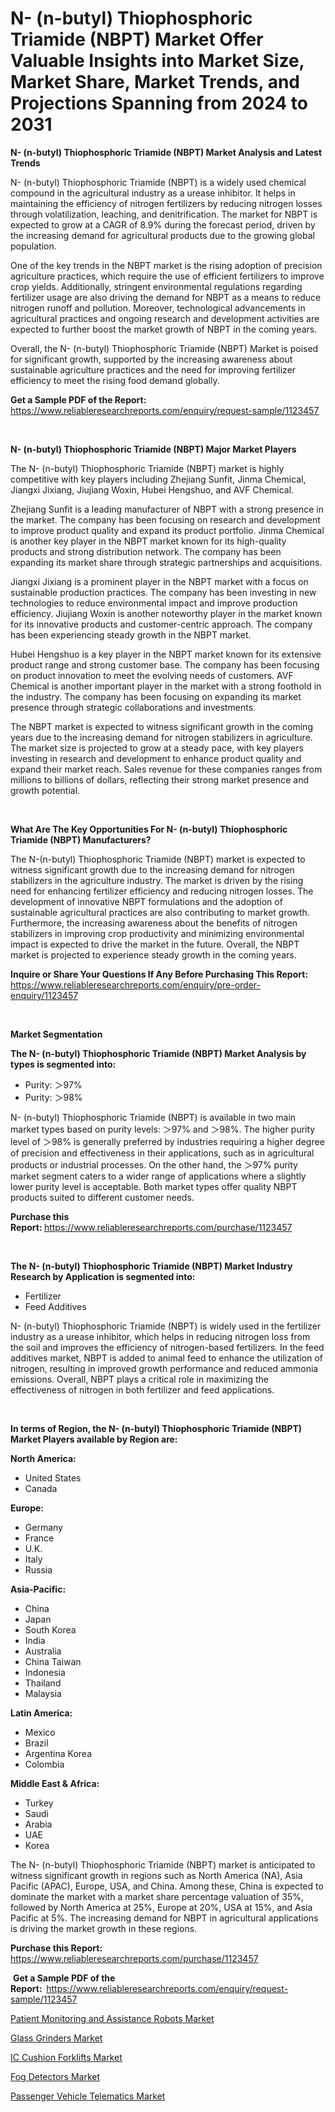 <p><h1>N- (n-butyl) Thiophosphoric Triamide (NBPT) Market Offer Valuable Insights into Market Size, Market Share, Market Trends, and Projections Spanning from 2024 to 2031</h1></p><p><strong>N- (n-butyl) Thiophosphoric Triamide (NBPT) Market Analysis and Latest Trends</strong></p>
<p><p>N- (n-butyl) Thiophosphoric Triamide (NBPT) is a widely used chemical compound in the agricultural industry as a urease inhibitor. It helps in maintaining the efficiency of nitrogen fertilizers by reducing nitrogen losses through volatilization, leaching, and denitrification. The market for NBPT is expected to grow at a CAGR of 8.9% during the forecast period, driven by the increasing demand for agricultural products due to the growing global population.</p><p>One of the key trends in the NBPT market is the rising adoption of precision agriculture practices, which require the use of efficient fertilizers to improve crop yields. Additionally, stringent environmental regulations regarding fertilizer usage are also driving the demand for NBPT as a means to reduce nitrogen runoff and pollution. Moreover, technological advancements in agricultural practices and ongoing research and development activities are expected to further boost the market growth of NBPT in the coming years.</p><p>Overall, the N- (n-butyl) Thiophosphoric Triamide (NBPT) Market is poised for significant growth, supported by the increasing awareness about sustainable agriculture practices and the need for improving fertilizer efficiency to meet the rising food demand globally.</p></p>
<p><strong>Get a Sample PDF of the Report:&nbsp;</strong> <a href="https://www.reliableresearchreports.com/enquiry/request-sample/1123457">https://www.reliableresearchreports.com/enquiry/request-sample/1123457</a></p>
<p>&nbsp;</p>
<p><strong>N- (n-butyl) Thiophosphoric Triamide (NBPT) Major Market Players</strong></p>
<p><p>The N- (n-butyl) Thiophosphoric Triamide (NBPT) market is highly competitive with key players including Zhejiang Sunfit, Jinma Chemical, Jiangxi Jixiang, Jiujiang Woxin, Hubei Hengshuo, and AVF Chemical.</p><p>Zhejiang Sunfit is a leading manufacturer of NBPT with a strong presence in the market. The company has been focusing on research and development to improve product quality and expand its product portfolio. Jinma Chemical is another key player in the NBPT market known for its high-quality products and strong distribution network. The company has been expanding its market share through strategic partnerships and acquisitions.</p><p>Jiangxi Jixiang is a prominent player in the NBPT market with a focus on sustainable production practices. The company has been investing in new technologies to reduce environmental impact and improve production efficiency. Jiujiang Woxin is another noteworthy player in the market known for its innovative products and customer-centric approach. The company has been experiencing steady growth in the NBPT market.</p><p>Hubei Hengshuo is a key player in the NBPT market known for its extensive product range and strong customer base. The company has been focusing on product innovation to meet the evolving needs of customers. AVF Chemical is another important player in the market with a strong foothold in the industry. The company has been focusing on expanding its market presence through strategic collaborations and investments.</p><p>The NBPT market is expected to witness significant growth in the coming years due to the increasing demand for nitrogen stabilizers in agriculture. The market size is projected to grow at a steady pace, with key players investing in research and development to enhance product quality and expand their market reach. Sales revenue for these companies ranges from millions to billions of dollars, reflecting their strong market presence and growth potential.</p></p>
<p>&nbsp;</p>
<p><strong>What Are The Key Opportunities For N- (n-butyl) Thiophosphoric Triamide (NBPT) Manufacturers?</strong></p>
<p><p>The N-(n-butyl) Thiophosphoric Triamide (NBPT) market is expected to witness significant growth due to the increasing demand for nitrogen stabilizers in the agriculture industry. The market is driven by the rising need for enhancing fertilizer efficiency and reducing nitrogen losses. The development of innovative NBPT formulations and the adoption of sustainable agricultural practices are also contributing to market growth. Furthermore, the increasing awareness about the benefits of nitrogen stabilizers in improving crop productivity and minimizing environmental impact is expected to drive the market in the future. Overall, the NBPT market is projected to experience steady growth in the coming years.</p></p>
<p><strong>Inquire or Share Your Questions If Any Before Purchasing This Report:</strong> <a href="https://www.reliableresearchreports.com/enquiry/pre-order-enquiry/1123457">https://www.reliableresearchreports.com/enquiry/pre-order-enquiry/1123457</a></p>
<p>&nbsp;</p>
<p><strong>Market Segmentation</strong></p>
<p><strong>The N- (n-butyl) Thiophosphoric Triamide (NBPT) Market Analysis by types is segmented into:</strong></p>
<p><ul><li>Purity: ＞97%</li><li>Purity: ＞98%</li></ul></p>
<p><p>N- (n-butyl) Thiophosphoric Triamide (NBPT) is available in two main market types based on purity levels: ＞97% and ＞98%. The higher purity level of ＞98% is generally preferred by industries requiring a higher degree of precision and effectiveness in their applications, such as in agricultural products or industrial processes. On the other hand, the ＞97% purity market segment caters to a wider range of applications where a slightly lower purity level is acceptable. Both market types offer quality NBPT products suited to different customer needs.</p></p>
<p><strong>Purchase this Report:&nbsp;</strong><a href="https://www.reliableresearchreports.com/purchase/1123457">https://www.reliableresearchreports.com/purchase/1123457</a></p>
<p>&nbsp;</p>
<p><strong>The N- (n-butyl) Thiophosphoric Triamide (NBPT) Market Industry Research by Application is segmented into:</strong></p>
<p><ul><li>Fertilizer</li><li>Feed Additives</li></ul></p>
<p><p>N- (n-butyl) Thiophosphoric Triamide (NBPT) is widely used in the fertilizer industry as a urease inhibitor, which helps in reducing nitrogen loss from the soil and improves the efficiency of nitrogen-based fertilizers. In the feed additives market, NBPT is added to animal feed to enhance the utilization of nitrogen, resulting in improved growth performance and reduced ammonia emissions. Overall, NBPT plays a critical role in maximizing the effectiveness of nitrogen in both fertilizer and feed applications.</p></p>
<p>&nbsp;</p>
<p><strong>In terms of Region, the N- (n-butyl) Thiophosphoric Triamide (NBPT) Market Players available by Region are:</strong></p>
<p>
    <p> <strong> North America: </strong>
        <ul>
            <li>United States</li>
            <li>Canada</li>
        </ul>
        </p> 
    <p> <strong> Europe: </strong>
        <ul>
            <li>Germany</li>
            <li>France</li>
            <li>U.K.</li>
            <li>Italy</li>
            <li>Russia</li>
        </ul>
        </p> 
    <p> <strong> Asia-Pacific: </strong>
        <ul>
            <li>China</li>
            <li>Japan</li>
            <li>South Korea</li>
            <li>India</li>
            <li>Australia</li>
            <li>China Taiwan</li>
            <li>Indonesia</li>
            <li>Thailand</li>
            <li>Malaysia</li>
        </ul>
        </p> 
    <p> <strong> Latin America: </strong>
        <ul>
            <li>Mexico</li>
            <li>Brazil</li>
            <li>Argentina Korea</li>
            <li>Colombia</li>
        </ul>
        </p> 
    <p> <strong> Middle East & Africa: </strong>
        <ul>
            <li>Turkey</li>
            <li>Saudi</li>
            <li>Arabia</li>
            <li>UAE</li>
            <li>Korea</li>
        </ul>
    </p>
    </p>
<p><p>The N- (n-butyl) Thiophosphoric Triamide (NBPT) market is anticipated to witness significant growth in regions such as North America (NA), Asia Pacific (APAC), Europe, USA, and China. Among these, China is expected to dominate the market with a market share percentage valuation of 35%, followed by North America at 25%, Europe at 20%, USA at 15%, and Asia Pacific at 5%. The increasing demand for NBPT in agricultural applications is driving the market growth in these regions.</p></p>
<p><strong>Purchase this Report: </strong><a href="https://www.reliableresearchreports.com/purchase/1123457">https://www.reliableresearchreports.com/purchase/1123457</a></p>
<p>&nbsp;<strong>Get a Sample PDF of the Report:&nbsp;&nbsp;</strong><a href="https://www.reliableresearchreports.com/enquiry/request-sample/1123457">https://www.reliableresearchreports.com/enquiry/request-sample/1123457</a></p>
<p><strong></strong></p>
<p><p><a href="https://github.com/juniordelafrance/Market-Research-Report-List-1/blob/main/patient-monitoring-and-assistance-robots-market.md">Patient Monitoring and Assistance Robots Market</a></p><p><a href="https://medium.com/@jamesromero59/glass-grinders-market-insights-into-market-cagr-market-trends-and-growth-strategies-4f32f0858ef5">Glass Grinders Market</a></p><p><a href="https://medium.com/@entelaloshi55/ic-cushion-forklifts-market-insights-into-market-cagr-market-trends-and-growth-strategies-4bfab54f0f96">IC Cushion Forklifts Market</a></p><p><a href="https://medium.com/@entelaloshi55/fog-detectors-market-competitive-analysis-market-trends-and-forecast-to-2031-60a8c40c3470">Fog Detectors Market</a></p><p><a href="https://github.com/rahu1506/Market-Research-Report-List-2/blob/main/passenger-vehicle-telematics-market.md">Passenger Vehicle Telematics Market</a></p></p>